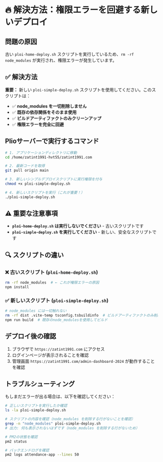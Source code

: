 # 🔥 解決方法：権限エラーを回避する新しいデプロイ

## 問題の原因

古い `ploi-home-deploy.sh` スクリプトを実行しているため、`rm -rf node_modules` が実行され、権限エラーが発生しています。

## ✅ 解決方法

**重要：** 新しい `ploi-simple-deploy.sh` スクリプトを使用してください。このスクリプトは：

- ✅ **node_modules を一切削除しません**
- ✅ **既存の依存関係をそのまま使用**
- ✅ **ビルドアーティファクトのみクリーンアップ**
- ✅ **権限エラーを完全に回避**

## Plioサーバーで実行するコマンド

```bash
# 1. アプリケーションディレクトリに移動
cd /home/zatint1991-hvt55/zatint1991.com

# 2. 最新コードを取得
git pull origin main

# 3. 新しいシンプルデプロイスクリプトに実行権限を付与
chmod +x ploi-simple-deploy.sh

# 4. 新しいスクリプトを実行（これが重要！）
./ploi-simple-deploy.sh
```

## ⚠️ 重要な注意事項

- **`ploi-home-deploy.sh` は実行しないでください** - 古いスクリプトです
- **`ploi-simple-deploy.sh` を実行してください** - 新しい、安全なスクリプトです

## 🔍 スクリプトの違い

### ❌ 古いスクリプト (`ploi-home-deploy.sh`)
```bash
rm -rf node_modules  # ← これが権限エラーの原因
npm install
```

### ✅ 新しいスクリプト (`ploi-simple-deploy.sh`)
```bash
# node_modules には一切触れない
rm -rf dist .vite-temp tsconfig.tsbuildinfo  # ビルドアーティファクトのみ削除
npm run build  # 既存のnode_modulesを使用してビルド
```

## デプロイ後の確認

1. ブラウザで `https://zatint1991.com` にアクセス
2. ログインページが表示されることを確認
3. 管理画面 `https://zatint1991.com/admin-dashboard-2024` が動作することを確認

## トラブルシューティング

もしまだエラーが出る場合は、以下を確認してください：

```bash
# 正しいスクリプトを実行したか確認
ls -la ploi-simple-deploy.sh

# スクリプトの内容を確認（node_modules を削除する行がないことを確認）
grep -n "node_modules" ploi-simple-deploy.sh
# 出力: 何も表示されないはずです（node_modules を削除する行がないため）

# PM2の状態を確認
pm2 status

# バックエンドログを確認
pm2 logs attendance-app --lines 50
```

